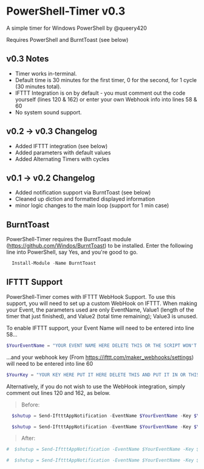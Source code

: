 # PowerShell-Timer v0.3
A simple timer for Windows PowerShell by @queery420

Requires PowerShell and BurntToast (see below)

## v0.3 Notes
- Timer works in-terminal.
- Default time is 30 minutes for the first timer, 0 for the second, for 1 cycle (30 minutes total).
- IFTTT Integration is on by default - you must comment out the code yourself (lines 120 & 162) or enter your own Webhook info into lines 58 & 60
- No system sound support.

## v0.2 -> v0.3 Changelog
- Added IFTTT integration (see below)
- Added parameters with default values
- Added Alternating Timers with cycles

## v0.1 -> v0.2 Changelog
- Added notification support via BurntToast (see below)
- Cleaned up diction and formatted displayed information
- minor logic changes to the main loop (support for 1 min case)


## BurntToast
PowerShell-Timer requires the BurntToast module (https://github.com/Windos/BurntToast) to be installed. Enter the following line into PowerShell, say Yes, and you're good to go.

```PowerShell
  Install-Module -Name BurntToast
```

## IFTTT Support
PowerShell-Timer comes with IFTTT WebHook Support. To use this support, you will need to set up a custom WebHook on IFTTT.
When making your Event, the parameters used are only EventName, Value1 (length of the timer that just finished), and Value2 (total time remaining); Value3 is unused.

To enable IFTTT support, your Event Name will need to be entered into line 58...
```ps1
$YourEventName = "YOUR EVENT NAME HERE DELETE THIS OR THE SCRIPT WON'T WORK"
```
...and your webhook key (From https://ifttt.com/maker_webhooks/settings) will need to be entered into line 60
```ps1
$YourKey = "YOUR KEY HERE PUT IT HERE DELETE THIS AND PUT IT IN OR THIS SCRIPT WON'T WORK"
```
Alternatively, if you do not wish to use the WebHook integration, simply comment out lines 120 and 162, as below.
> Before:
```ps1
  $shutup = Send-IftttAppNotification -EventName $YourEventName -Key $YourKey -Value1 $timerA -Value2 $totalMinutes
```
```ps1
  $shutup = Send-IftttAppNotification -EventName $YourEventName -Key $YourKey -Value1 $timerB -Value2 $totalMinutes
```
> After:
```ps1
#  $shutup = Send-IftttAppNotification -EventName $YourEventName -Key $YourKey -Value1 $timerA -Value2 $totalMinutes
```
```ps1
#  $shutup = Send-IftttAppNotification -EventName $YourEventName -Key $YourKey -Value1 $timerB -Value2 $totalMinutes
```
